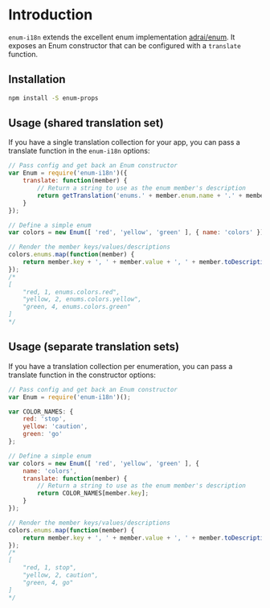# Introduction

`enum-i18n` extends the excellent enum implementation [adrai/enum](https://github.com/adrai/enum). It exposes an Enum constructor that can be configured with a `translate` function.


## Installation

```bash
npm install -S enum-props
```


## Usage (shared translation set)

If you have a single translation collection for your app, you can pass a translate function in the `enum-i18n` options:

```js
// Pass config and get back an Enum constructor
var Enum = require('enum-i18n')({
    translate: function(member) {
        // Return a string to use as the enum member's description
        return getTranslation('enums.' + member.enum.name + '.' + member.key);
    }
});

// Define a simple enum
var colors = new Enum([ 'red', 'yellow', 'green' ], { name: 'colors' });

// Render the member keys/values/descriptions
colors.enums.map(function(member) {
    return member.key + ', ' + member.value + ', ' + member.toDescription();
});
/*
[
    "red, 1, enums.colors.red",
    "yellow, 2, enums.colors.yellow",
    "green, 4, enums.colors.green"
]
*/
```


## Usage (separate translation sets)

If you have a translation collection per enumeration, you can pass a translate function in the constructor options:

```js
// Pass config and get back an Enum constructor
var Enum = require('enum-i18n')();

var COLOR_NAMES: {
    red: 'stop',
    yellow: 'caution',
    green: 'go'
};

// Define a simple enum
var colors = new Enum([ 'red', 'yellow', 'green' ], { 
    name: 'colors',
    translate: function(member) {
        // Return a string to use as the enum member's description
        return COLOR_NAMES[member.key];
    }
});

// Render the member keys/values/descriptions
colors.enums.map(function(member) {
    return member.key + ', ' + member.value + ', ' + member.toDescription();
});
/*
[
    "red, 1, stop",
    "yellow, 2, caution",
    "green, 4, go"
]
*/
```
